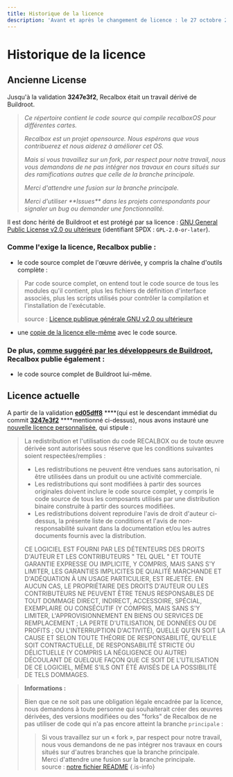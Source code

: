 ```yaml
---
title: Historique de la licence
description: 'Avant et après le changement de licence : le 27 octobre 2017'
---
```


# Historique de la licence

## Ancienne License

Jusqu'à la validation **3247e3f2**, Recalbox était un travail dérivé de Buildroot.

> _Ce répertoire contient le code source qui compile recalboxOS pour différentes cartes._
>
> _Recalbox est un projet opensource. Nous espérons que vous contribuerez et nous aiderez à améliorer cet OS._
>
> _Mais si vous travaillez sur un fork, par respect pour notre travail, nous vous demandons de ne pas intégrer nos travaux en cours situés sur des ramifications autres que celle de la branche principale._
>
> _Merci d'attendre une fusion sur la branche principale._
>
> _Merci d'utiliser \*\*Issues\*\* dans les projets correspondants pour signaler un bug ou demander une fonctionnalité._ 

Il est donc hérité de Buildroot et est protégé par sa licence : [GNU General Public License v2.0 ou ultérieure](https://spdx.org/licenses/GPL-2.0-or-later.html) \(identifiant SPDX : `GPL-2.0-or-later`\). 



### Comme l'exige la licence, Recalbox publie :

* le code source complet de l'œuvre dérivée, y compris la chaîne d'outils complète :

> Par code source complet, on entend tout le code source de tous les modules qu'il contient, plus les fichiers de définition d'interface associés, plus les scripts utilisés pour contrôler la compilation et l'installation de l'exécutable.
>
> source : [Licence publique générale GNU v2.0 ou ultérieure](https://spdx.org/licenses/GPL-2.0-or-later.html)

* une [copie de la licence elle-même](https://gitlab.com/recalbox/recalbox/blob/3247e3f2d3dc60a926673d54b3dff3604e640763/COPYING) avec le code source.



### De plus, [comme suggéré par les développeurs de Buildroot](https://buildroot.org/downloads/manual/manual.html#legal-info-buildroot), Recalbox publie également :

* le code source complet de Buildroot lui-même.

##  Licence actuelle

A partir de la validation [**ed05dff8**](https://gitlab.com/recalbox/recalbox/commit/ed05dff8) ****\(qui est le descendant immédiat du commit [**3247e3f2**](https://gitlab.com/recalbox/recalbox/commit/3247e3f2d3dc60a926673d54b3dff3604e640763) ****mentionné ci-dessus\), nous avons instauré une [nouvelle licence personnalisée](https://gitlab.com/recalbox/recalbox/blob/master/LICENSE.md), qui stipule : 

> La redistribution et l'utilisation du code RECALBOX ou de toute œuvre dérivée sont autorisées sous réserve que les conditions suivantes soient respectées/remplies :
>
> * Les redistributions ne peuvent être vendues sans autorisation, ni être utilisées dans un produit ou une activité commerciale.
> * Les redistributions qui sont modifiées à partir des sources originales doivent inclure le code source complet, y compris le code source de tous les composants utilisés par une distribution binaire construite à partir des sources modifiées.
> * Les redistributions doivent reproduire l'avis de droit d'auteur ci-dessus, la présente liste de conditions et l'avis de non-responsabilité suivant dans la documentation et/ou les autres documents fournis avec la distribution.
>
> CE LOGICIEL EST FOURNI PAR LES DÉTENTEURS DES DROITS D'AUTEUR ET LES CONTRIBUTEURS " TEL QUEL " ET TOUTE GARANTIE EXPRESSE OU IMPLICITE, Y COMPRIS, MAIS SANS S'Y LIMITER, LES GARANTIES IMPLICITES DE QUALITÉ MARCHANDE ET D'ADÉQUATION À UN USAGE PARTICULIER, EST REJETÉE. EN AUCUN CAS, LE PROPRIÉTAIRE DES DROITS D'AUTEUR OU LES CONTRIBUTEURS NE PEUVENT ÊTRE TENUS RESPONSABLES DE TOUT DOMMAGE DIRECT, INDIRECT, ACCESSOIRE, SPÉCIAL, EXEMPLAIRE OU CONSÉCUTIF \(Y COMPRIS, MAIS SANS S'Y LIMITER, L'APPROVISIONNEMENT EN BIENS OU SERVICES DE REMPLACEMENT ; LA PERTE D'UTILISATION, DE DONNÉES OU DE PROFITS ; OU L'INTERRUPTION D'ACTIVITÉ\), QUELLE QU'EN SOIT LA CAUSE ET SELON TOUTE THÉORIE DE RESPONSABILITÉ, QU'ELLE SOIT CONTRACTUELLE, DE RESPONSABILITÉ STRICTE OU DÉLICTUELLE \(Y COMPRIS LA NÉGLIGENCE OU AUTRE\) DÉCOULANT DE QUELQUE FAÇON QUE CE SOIT DE L'UTILISATION DE CE LOGICIEL, MÊME S'ILS ONT ÉTÉ AVISÉS DE LA POSSIBILITÉ DE TELS DOMMAGES. 


>**Informations :**
>
>Bien que ce ne soit pas une obligation légale encadrée par la licence, nous demandons à toute personne qui souhaiterait créer des œuvres dérivées, des versions modifiées ou des "forks" de Recalbox de ne pas utiliser de code qui n'a pas encore atteint la branche `principale` :
>
>> Si vous travaillez sur un « fork », par respect pour notre travail, nous vous demandons de ne pas intégrer nos travaux en cours situés sur d'autres branches que la branche principale.  
>> Merci d'attendre une fusion sur la branche principale.  
>> source : [notre fichier README](https://gitlab.com/recalbox/recalbox/blob/master/README.md)
{.is-info}

